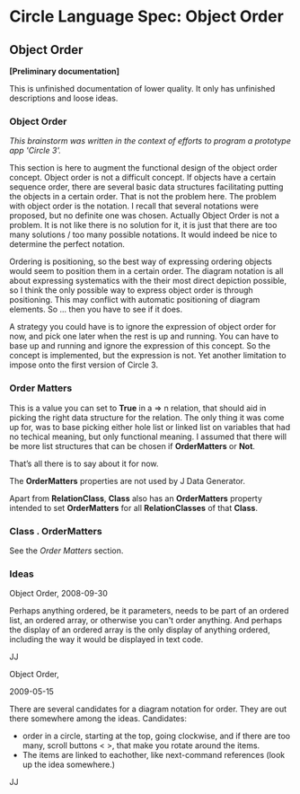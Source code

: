 ﻿Circle Language Spec: Object Order
==================================

Object Order
------------

__[Preliminary documentation]__

This is unfinished documentation of lower quality. It only has unfinished descriptions and loose ideas.

### Object Order

*This brainstorm was written in the context of efforts to program a prototype app 'Circle 3'.*

This section is here to augment the functional design of the object order concept. Object order is not a difficult concept. If objects have a certain sequence order, there are several basic data structures facilitating putting the objects in a certain order. That is not the problem here. The problem with object order is the notation. I recall that several notations were proposed, but no definite one was chosen. Actually Object Order is not a problem. It is not like there is no solution for it, it is just that there are too many solutions / too many possible notations. It would indeed be nice to determine the perfect notation. 

Ordering is positioning, so the best way of expressing ordering objects would seem to position them in a certain order. The diagram notation is all about expressing systematics with the their most direct depiction possible, so I think the only possible way to express object order is through positioning. This may conflict with automatic positioning of diagram elements. So … then you have to see if it does.

A strategy you could have is to ignore the expression of object order for now, and pick one later when the rest is up and running. You can have to base up and running and ignore the expression of this concept. So the concept is implemented, but the expression is not. Yet another limitation to impose onto the first version of Circle 3.

### Order Matters

This is a value you can set to __True__ in a => n relation, that should aid in picking the right data structure for the relation. The only thing it was come up for, was to base picking either hole list or linked list on variables that had no techical meaning, but only functional meaning. I assumed that there will be more list structures that can be chosen if __OrderMatters__ or __Not__.

That’s all there is to say about it for now.

The __OrderMatters__ properties are not used by J Data Generator.

Apart from __RelationClass__, __Class__ also has an __OrderMatters__ property intended to set __OrderMatters__ for all __RelationClasses__ of that __Class__.

### Class . OrderMatters

See the *Order Matters* section.

### Ideas

Object Order,
2008-09-30

Perhaps anything ordered, be it parameters,
needs to be part of an ordered list, an ordered array,
or otherwise you can't order anything. And perhaps
the display of an ordered array  is the only display of anything ordered,
including the way it would be displayed in text code.

JJ


Object Order,

2009-05-15

There are several candidates for a diagram notation for order.
They are out there somewhere among the ideas.
Candidates:
- order in a circle, starting at the top, going clockwise, and if there are too many, scroll buttons < >, that make you rotate around the items.
- The items are linked to eachother, like next-command references (look up the idea somewhere.)

JJ